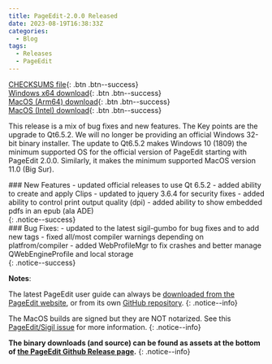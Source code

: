 ```yaml
---
title: PageEdit-2.0.0 Released
date: 2023-08-19T16:38:33Z
categories:
  - Blog
tags:
  - Releases
  - PageEdit
---
```


[CHECKSUMS file](https://github.com/Sigil-Ebook/PageEdit/releases/download/2.0.0/PageEdit-2.0.0-CHECKSUMS.sha256.txt){: .btn .btn--success}<br/>
[Windows x64 download](https://github.com/Sigil-Ebook/PageEdit/releases/download/2.0.0/PageEdit-2.0.0-Windows-x64-Setup.exe){: .btn .btn--success}<br/>
[MacOS (Arm64) download](https://github.com/Sigil-Ebook/PageEdit/releases/download/2.0.0/PageEdit.app-2.0.0-Mac-arm64.txz){: .btn .btn--success}<br/>
[MacOS (Intel) download](https://github.com/Sigil-Ebook/PageEdit/releases/download/2.0.0/PageEdit.app-2.0.0-Mac-x86_64.txz){: .btn .btn--success}

This release is a mix of bug fixes and new features. The Key points are the upgrade to Qt6.5.2. We will no longer be providing an official Windows 32-bit binary installer. The update to Qt6.5.2 makes Windows 10 (1809) the minimum supported OS for the official version of PageEdit starting with PageEdit 2.0.0.  Similarly, it makes the minimum supported MacOS version 11.0 (Big Sur).

<div markdown="1">
### New Features
- updated official releases to use Qt 6.5.2
- added ability to create and apply Clips
- updated to jquery 3.6.4 for security fixes
- added ability to control print output quality (dpi)
- added ability to show embedded pdfs in an epub (ala ADE)
</div>
{: .notice--success}

<div markdown="1">
### Bug Fixes:
- updated to the latest sigil-gumbo for bug fixes and to add new tags
- fixed all/most compiler warnings depending on platfrom/compiler
- added WebProfileMgr to fix crashes and better manage QWebEngineProfile and local storage
</div>
{: .notice--success}

__Notes__:

The latest PageEdit user guide can always be [downloaded from the PageEdit website](https://sigil-ebook.com/pageedit/guide), or from its own [GitHub repository](https://github.com/Sigil-Ebook/pageedit-user-guide/releases/latest).
{: .notice--info}

The MacOS builds are signed but they are NOT notarized.  See this [PageEdit/Sigil issue]( https://github.com/Sigil-Ebook/PageEdit/issues/31) for more information.
{: .notice--info}

__The binary downloads (and source) can be found as assets at the bottom of [the PageEdit Github Release page](https://github.com/Sigil-Ebook/PageEdit/releases/tag/2.0.0).__
{: .notice--info}
